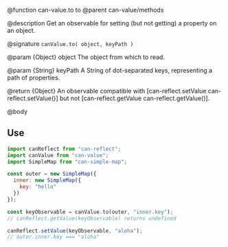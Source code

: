@function can-value.to to
@parent can-value/methods

@description Get an observable for setting (but not getting) a property on an object.

@signature `canValue.to( object, keyPath )`

  @param {Object} object The object from which to read.

  @param {String} keyPath A String of dot-separated keys, representing a path of properties.

  @return {Object} An observable compatible with [can-reflect.setValue can-reflect.setValue()]
  but not [can-reflect.getValue can-reflect.getValue()].

@body

## Use

```js
import canReflect from "can-reflect";
import canValue from "can-value";
import SimpleMap from "can-simple-map";

const outer = new SimpleMap({
  inner: new SimpleMap({
    key: "hello"
  })
});

const keyObservable = canValue.to(outer, "inner.key");
// canReflect.getValue(keyObservable) returns undefined

canReflect.setValue(keyObservable, "aloha");
// outer.inner.key === "aloha"
```
